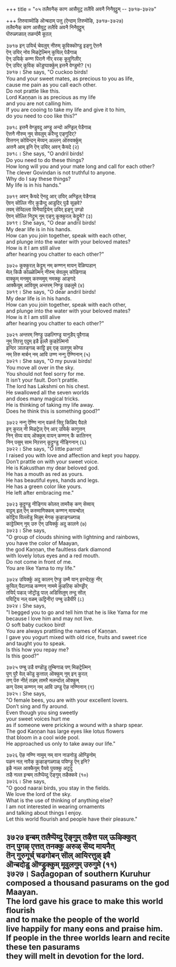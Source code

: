 +++
title = "०५ तलैवनैक् काण आसैयुट्र तलैवि अवनै निनैवूट्टुम् -- ३७१७-३७२७"

+++
तिरुवाय्मॊऴि ऒन्बदाम् पत्तु (ऐन्दाम् तिरुमॊऴि, ३७१७-३७२७)  
तलैवनैक् काण आसैयुट्र तलैवि अवनै निनैवूट्टुम्  
पॊरुळ्गळाल् तळर्न्दमै कूऱल्  

३७१७ इन् उयिर्च् चेवलुम् नीरुम् कूविक्कॊण्डु इङ्गु ऎत्तनै  
ऎन् उयिर् नोव मिऴट्रेल्मिन् कुयिल् पेडैगाळ्  
ऎन् उयिर्क् कण्ण पिरानै नीर् वरक् कूवुगिलीर्  
ऎन् उयिर् कूविक् कॊडुप्पार्क्कुम् इत्तनै वेण्डुमो? (१)  
३७१७। She says, "O cuckoo birds!  
You and your sweet mates, as precious to you as life,  
cause me pain as you call each other.  
Do not prattle like this.  
Lord Kaṇṇan is as precious as my life  
and you are not calling him.  
If you are cooing to take my life and give it to him,  
do you need to coo like this?"  

३७१८ इत्तनै वेण्डुवदु अण्ड्रु अन्दो अण्ड्रिल् पेडैगाळ्  
ऎत्तनै नीरुम् नुम् सेवलुम् करैन्दु एङ्गुदिर्?  
वित्तगन् कोविन्दन् मॆय्यन् अल्लन् ऒरुवर्क्कुम्  
अत्तनै आम् इनि ऎन् उयिर् अवन् कैयदे (२)  
३७१८। She says, "O andril birds!  
Do you need to do these things?  
How long will you and your mate long and call for each other?  
The clever Govindan is not truthful to anyone.  
Why do I say these things?  
My life is in his hands."  

३७१९ अवन् कैयदे ऎनदु आर् उयिर् अण्ड्रिल् पेडैगाळ्  
ऎवन् सॊल्लि नीर् कुडैन्दु आडुदिर् पुडै सूऴवे?  
तवम् सॆय्दिल्ला विनैयाट्टियेन् उयिर् इङ्गु उण्डो  
ऎवन् सॊल्लि निट्रुम् नुम् एङ्गु कूक्कुरल् केट्टुमे? (३)  
३७१९। She says, "O dear andril birds!  
My dear life is in his hands.  
How can you join together, speak with each other,  
and plunge into the water with your beloved mates?  
How is it I am still alive  
after hearing you chatter to each other?"  

३७२० कूक्कुरल् केट्टुम् नम् कण्णन् मायन् वॆळिप्पडान्  
मेल् किळै कॊळ्ळेल्मिन् नीरुम् सेवलुम् कोऴिगाळ्  
वाक्कुम् मनमुम् करुममुम् नमक्कु आङ्गदे  
आक्कैयुम् आवियुम् अन्तरम् निण्ड्रु उऴलुमे (४)  
३७१९। She says, "O dear andril birds!  
My dear life is in his hands.  
How can you join together, speak with each other,  
and plunge into the water with your beloved mates?  
How is it I am still alive  
after hearing you chatter to each other?"  

३७२१ अन्तरम् निण्ड्रु उऴल्गिण्ड्र यानुडैप् पूवैगाळ्  
नुम् तिऱत्तु एदुम् इडै इल्लै कुऴऱेल्मिनो  
इन्दिर ञालङ्गळ् काट्टि इव् एऴ् उलगुम् कॊण्ड  
नम् तिरु मार्बन् नम् आवि उण्ण नन्गु ऎण्णिनान् (५)  
३७२१। She says, "O my puvai birds!  
You move all over in the sky.  
You should not feel sorry for me.  
It isn’t your fault. Don’t prattle.  
The lord has Lakshmi on his chest.  
He swallowed all the seven worlds  
and does many magical tricks.  
He is thinking of taking my life away.  
Does he think this is something good?"  

३७२२ नन्गु ऎण्णि नान् वळर्त्त सिऱु किळिप् पैदले  
इन् कुरल् नी मिऴट्रेल् ऎन् आर् उयिर्क् कागुत्तन्  
निन् सॆय्य वाय् ऒक्कुम् वायन् कण्णन् कै कालिनन्  
निन् पसुम् साम निऱत्तन् कूट्टुण्डु नीङ्गिनान् (६)  
३७२२। She says, "O little parrot!  
I raised you with love and affection and kept you happy.  
Don’t prattle on with your sweet voice.  
He is Kakusthan my dear beloved god.  
He has a mouth as red as yours.  
He has beautiful eyes, hands and legs.  
He has a green color like yours.  
He left after embracing me."  

३७२३ कूट्टुण्डु नीङ्गिय कोलत् तामरैक् कण् सॆव्वाय्  
वाट्टम् इल् ऎन् करुमाणिक्कम् कण्णन् मायन्बोल्  
कोट्टिय विल्लॊडु मिन्नुम् मेगक् कुऴाङ्गळ्गाळ्  
काट्टेल्मिन् नुम् उरु ऎन् उयिर्क्कु अदु कालने (७)  
३७२३। She says,  
"O group of clouds shining with lightning and rainbows,  
you have the color of Maayan,  
the god Kaṇṇan, the faultless dark diamond  
with lovely lotus eyes and a red mouth.  
Do not come in front of me.  
You are like Yama to my life."  

३७२४ उयिर्क्कु अदु कालन् ऎण्ड्रु उम्मै यान् इरन्देऱ्‌कु नीर्  
कुयिल् पैदल्गाळ् कण्णन् नाममे कुऴऱिक् कॊण्ड्रीर्  
तयिर्प् पऴञ् जोट्रॊडु पाल् अडिसिलुम् तन्दु सॊल्  
पयिट्रिय नल् वळम् ऊट्टिनीर्! पण्बु उडैयीरे (८)  
३७२४। She says,  
"I begged you to go and tell him that he is like Yama for me  
because I love him and may not live.  
O soft baby cuckoo bird!  
You are always prattling the names of Kaṇṇan.  
I gave you yogurt mixed with old rice, fruits and sweet rice  
and taught you to speak.  
Is this how you repay me?  
Is this good?"  

३७२५ पण्बु उडै वण्डॊडु तुम्बिगाळ् पण् मिऴट्रेल्मिन्  
पुण् पुरै वेल् कॊडु कुत्ताल् ऒक्कुम् नुम् इन् कुरल्  
तण् पॆरु नीर्त् तडम् तामरै मलर्न्दाल् ऒक्कुम्  
कण् पॆरुम् कण्णन् नम् आवि उण्डु ऎऴ नण्णिनान् (९)  
३७२५। She says,  
"O female bees, you are with your excellent lovers.  
Don’t sing and fly around.  
Even though you sing sweetly  
your sweet voices hurt me  
as if someone were pricking a wound with a sharp spear.  
The god Kaṇṇan has large eyes like lotus flowers  
that bloom in a cool wide pool.  
He approached us only to take away our life."  

३७२६ ऎऴ नण्णि नामुम् नम् वान नाडनोडु ऒण्ड्रिनोम्  
पऴन नल् नारैक् कुऴाङ्गळ्गाळ् पयिण्ड्रु ऎन् इनि?  
इऴै नल्ल आक्कैयुम् पैयवे पुयक्कु अट्रदु  
तऴै नल्ल इन्बम् तलैप्पॆय्दु ऎङ्गुम् तऴैक्कवे (१०)  
३७२६। She says,  
"O good naarai birds, you stay in the fields.  
We love the lord of the sky.  
What is the use of thinking of anything else?  
I am not interested in wearing ornaments  
and talking about things I enjoy.  
Let this world flourish and people have their pleasure."  

३७२७ इन्बम् तलैप्पॆय्दु ऎङ्गुम् तऴैत्त पल् ऊऴिक्कुत्  
तन् पुगऴ् एत्तत् तनक्कु अरुळ् सॆय्द मायनैत्  
तॆन् गुरुगूर्च् चडगोबन् सॊल् आयिरत्तुळ् इवै  
ऒन्बदोडु ऒण्ड्रुक्कुम् मूवुलगुम् उरुगुमे (११)  
३७२७। Saḍagopan of southern Kuruhur  
composed a thousand pasurams on the god Maayan.  
The lord gave his grace to make this world flourish  
and to make the people of the world  
live happily for many eons and praise him.  
If people in the three worlds learn and recite these ten pasurams  
they will melt in devotion for the lord.  
---------  


